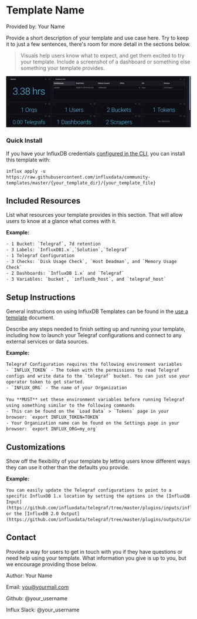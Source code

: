 # Template Name

Provided by: Your Name

Provide a short description of your template and use case here. Try to keep it to just a few sentences, there's room for more detail in the sections below.


> Visuals help users know what to expect, and get them excited to try your template. Include a screenshot of a dashboard or something else something your template provides.

![Example Dashboard Screenshot](Example_Screenshot.png)

### Quick Install

If you have your InfluxDB credentials [configured in the CLI](Vhttps://v2.docs.influxdata.com/v2.0/reference/cli/influx/config/), you can install this template with:

```
influx apply -u https://raw.githubusercontent.com/influxdata/community-templates/master/{your_template_dir}/{your_template_file}
```

## Included Resources

List what resources your template provides in this section. That will allow users to know at a glance what comes with it.

**Example:**

    - 1 Bucket: `Telegraf`, 7d retention
    - 3 Labels: `InfluxDB1.x`,`Solution`,`Telegraf`
    - 1 Telegraf Configuration
    - 3 Checks: `Disk Usage Check`, `Host Deadman`, and `Memory Usage Check`
    - 2 Dashboards: `InfluxDB 1.x` and `Telegraf`
    - 3 Variables: `bucket`, `influxdb_host`, and `telegraf_host`

## Setup Instructions

General instructions on using InfluxDB Templates can be found in the [use a template](../docs/use_a_template.md) document.

Describe any steps needed to finish setting up and running your template, including how to launch your Telegraf configurations and connect to any external services or data sources.

**Example:**
    
    Telegraf Configuration requires the following environment variables
    - `INFLUX_TOKEN` - The token with the permissions to read Telegraf configs and write data to the `telegraf` bucket. You can just use your operator token to get started.
    - `INFLUX_ORG` - The name of your Organization

    You **MUST** set these environment variables before running Telegraf using something similar to the following commands
    - This can be found on the `Load Data` > `Tokens` page in your browser: `export INFLUX_TOKEN=TOKEN`
    - Your Organization name can be found on the Settings page in your browser: `export INFLUX_ORG=my_org`

## Customizations

Show off the flexibility of your template by letting users know different ways they can use it other than the defaults you provide.

**Example:**

    You can easily update the Telegraf configurations to point to a specific InfluxDB 1.x location by setting the options in the [InfluxDB Input](https://github.com/influxdata/telegraf/tree/master/plugins/inputs/influxdb) or the [InfluxDB 2.0 Output](https://github.com/influxdata/telegraf/tree/master/plugins/outputs/influxdb_v2). 

## Contact

Provide a way for users to get in touch with you if they have questions or need help using your template. What information you give is up to you, but we encourage providing those below.

Author: Your Name

Email: you@yourmail.com

Github: @your_username

Influx Slack: @your_username